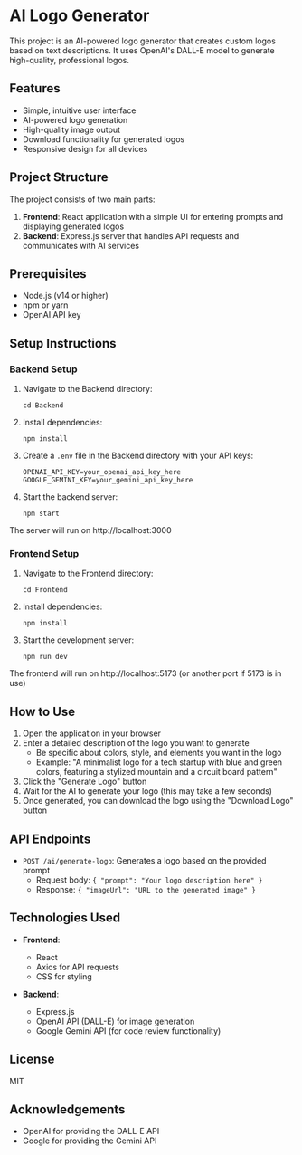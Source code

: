 # AI Logo Generator

This project is an AI-powered logo generator that creates custom logos based on text descriptions. It uses OpenAI's DALL-E model to generate high-quality, professional logos.

## Features

- Simple, intuitive user interface
- AI-powered logo generation
- High-quality image output
- Download functionality for generated logos
- Responsive design for all devices

## Project Structure

The project consists of two main parts:

1. **Frontend**: React application with a simple UI for entering prompts and displaying generated logos
2. **Backend**: Express.js server that handles API requests and communicates with AI services

## Prerequisites

- Node.js (v14 or higher)
- npm or yarn
- OpenAI API key

## Setup Instructions

### Backend Setup

1. Navigate to the Backend directory:
   ```
   cd Backend
   ```

2. Install dependencies:
   ```
   npm install
   ```

3. Create a `.env` file in the Backend directory with your API keys:
   ```
   OPENAI_API_KEY=your_openai_api_key_here
   GOOGLE_GEMINI_KEY=your_gemini_api_key_here
   ```

4. Start the backend server:
   ```
   npm start
   ```

The server will run on http://localhost:3000

### Frontend Setup

1. Navigate to the Frontend directory:
   ```
   cd Frontend
   ```

2. Install dependencies:
   ```
   npm install
   ```

3. Start the development server:
   ```
   npm run dev
   ```

The frontend will run on http://localhost:5173 (or another port if 5173 is in use)

## How to Use

1. Open the application in your browser
2. Enter a detailed description of the logo you want to generate
   - Be specific about colors, style, and elements you want in the logo
   - Example: "A minimalist logo for a tech startup with blue and green colors, featuring a stylized mountain and a circuit board pattern"
3. Click the "Generate Logo" button
4. Wait for the AI to generate your logo (this may take a few seconds)
5. Once generated, you can download the logo using the "Download Logo" button

## API Endpoints

- `POST /ai/generate-logo`: Generates a logo based on the provided prompt
  - Request body: `{ "prompt": "Your logo description here" }`
  - Response: `{ "imageUrl": "URL to the generated image" }`

## Technologies Used

- **Frontend**:
  - React
  - Axios for API requests
  - CSS for styling

- **Backend**:
  - Express.js
  - OpenAI API (DALL-E) for image generation
  - Google Gemini API (for code review functionality)

## License

MIT

## Acknowledgements

- OpenAI for providing the DALL-E API
- Google for providing the Gemini API

